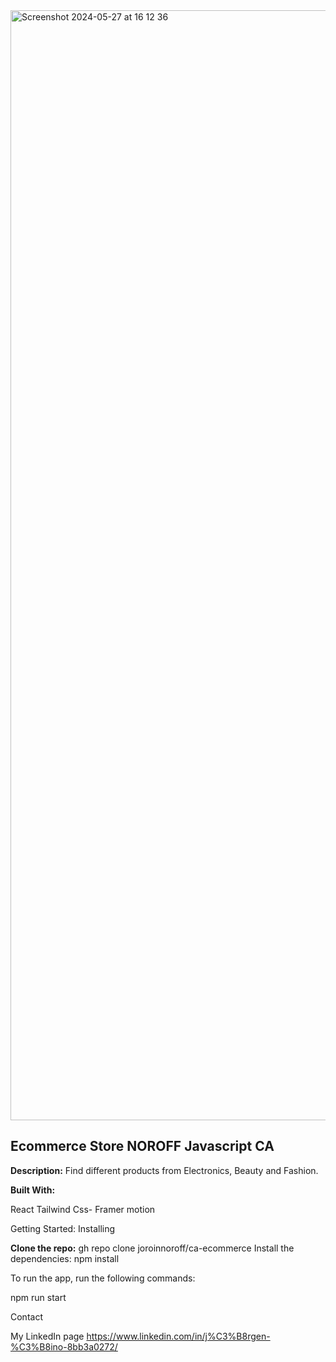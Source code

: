 <img width="1776" alt="Screenshot 2024-05-27 at 16 12 36" src="https://github.com/joroinnoroff/ca-ecommerce/assets/112621392/0e5b0cae-d705-4766-a1d8-abbb0e98bef6">


## Ecommerce Store NOROFF Javascript CA ##

**Description:**
Find different products from Electronics, Beauty and Fashion. 


 
**Built With:**

React
Tailwind Css-
Framer motion


Getting Started:
Installing


**Clone the repo:**
gh repo clone joroinnoroff/ca-ecommerce
Install the dependencies:
npm install

To run the app, run the following commands:

npm run start
 

Contact

My LinkedIn page
https://www.linkedin.com/in/j%C3%B8rgen-%C3%B8ino-8bb3a0272/
